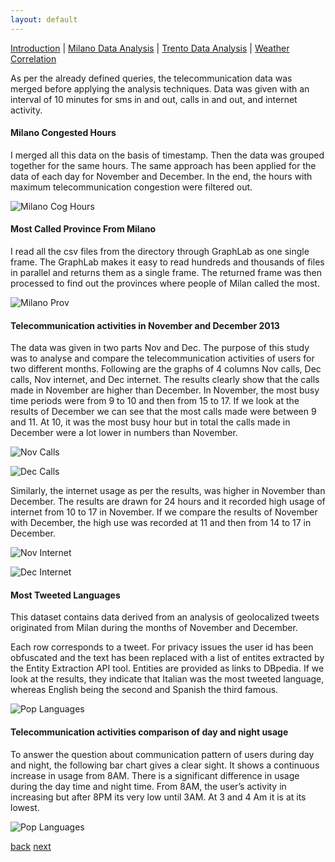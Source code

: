 ```yaml
---
layout: default
---
```


[Introduction](./../index.html) | [Milano Data Analysis](./../pages/milano.html) | [Trento Data Analysis](./../pages/trento.html) | [Weather Correlation](./../pages/correlation.html)

As per the already defined queries, the telecommunication data was merged before applying the analysis techniques. Data was given with an interval of 10 minutes for sms in and out, calls in and out, and internet activity.

#### Milano Congested Hours

I merged all this data on the basis of timestamp. Then the data was grouped together for the same hours. The same approach has been applied for the data of each day for November and December. In the end, the hours with maximum telecommunication congestion were filtered out. 

![Milano Cog Hours](./assets/images/milano_cong_hours.png)


#### Most Called Province From Milano

I read all the csv files from the directory through GraphLab as one single frame. The GraphLab makes it easy to read hundreds and thousands of files in parallel and returns them as a single frame. The returned frame was then processed to find out the provinces where people of Milan called the most.

![Milano Prov](./assets/images/provinces_milano.png)

#### Telecommunication activities in November and December 2013

The data was given in two parts Nov and Dec. The purpose of this study was to analyse and compare the telecommunication activities of users for two different months. Following are the graphs of 4 columns Nov calls, Dec calls, Nov internet, and Dec internet. The
results clearly show that the calls made in November are higher than December. In November, the most busy time periods were from 9 to 10 and then from 15 to 17. If we look at the results of December we can see that the most calls made were between 9 and 11. At 10, it was the most busy hour but in total the calls made in December were a lot lower in numbers than November.

![Nov Calls](./assets/images/Milano-Nov-Calls.png)

![Dec Calls](./assets/images/Milano-Dec-Calls.png)


Similarly, the internet usage as per the results, was higher in November than December. The results are drawn for 24 hours and it recorded high usage of internet from 10 to 17 in November. If we compare the results of November with December, the high use was recorded at 11 and then from 14 to 17 in December.

![Nov Internet](./assets/images/Milano-Nov-Internet.png)

![Dec Internet](./assets/images/Milano-Dec-Internet.png)

#### Most Tweeted Languages

This dataset contains data derived from an analysis of geolocalized tweets originated from Milan during the months of November and December.

Each row corresponds to a tweet. For privacy issues the user id has been obfuscated and the text has been replaced with a list of entites extracted by the Entity Extraction API tool. Entities are provided as links to DBpedia.
If we look at the results, they indicate that Italian was the most tweeted language, whereas English being the second and Spanish the third famous.

![Pop Languages](./assets/images/Most-Used-Languages.png)

#### Telecommunication activities comparison of day and night usage

To answer the question about communication pattern of users during day and night, the following bar chart gives a clear sight. It shows a continuous increase in usage from 8AM. There is a significant difference in usage during the day time and night time. From 8AM, the
user’s activity in increasing but after 8PM its very low until 3AM. At 3 and 4 Am it is at its lowest.

![Pop Languages](./assets/images/milano_day_night.png)





[back](./../pages/index.html)                                                                             [next](./../pages/trento.html)
